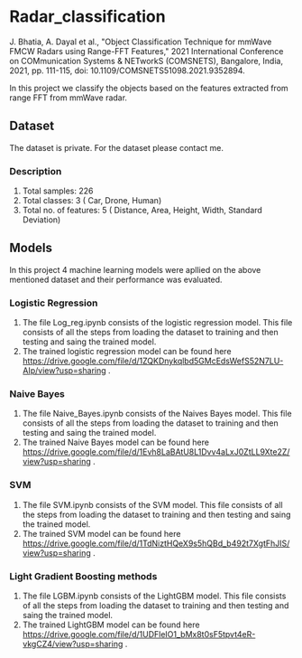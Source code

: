 # Radar_classification
J. Bhatia, A. Dayal et al., "Object Classification Technique for mmWave FMCW Radars using Range-FFT Features," 2021 International Conference on COMmunication Systems & NETworkS (COMSNETS), Bangalore, India, 2021, pp. 111-115, doi: 10.1109/COMSNETS51098.2021.9352894.

In this project we classify the objects based on the features extracted from range FFT from mmWave radar. 
## Dataset
The dataset is private. For the dataset please contact me.
### Description 
1. Total samples: 226
2. Total classes: 3 ( Car, Drone, Human)
3. Total no. of features: 5 ( Distance, Area, Height, Width, Standard Deviation)
## Models
In this project 4 machine learning models were apllied on the above mentioned dataset and their performance was evaluated.
### Logistic Regression
1. The file Log_reg.ipynb consists of the logistic regression model. This file consists of all the steps from loading the dataset to training and then testing and saing the trained model.
2. The trained logistic regression model can be found here https://drive.google.com/file/d/1ZQKDnykqlbd5GMcEdsWefS52N7LU-AIp/view?usp=sharing .

### Naive Bayes
1. The file Naive_Bayes.ipynb consists of the Naives Bayes model. This file consists of all the steps from loading the dataset to training and then testing and saing the trained model.
2. The trained Naive Bayes model can be found here https://drive.google.com/file/d/1Evh8LaBAtU8L1Dvv4aLxJ0ZtLL9Xte2Z/view?usp=sharing .

### SVM
1. The file SVM.ipynb consists of the SVM model. This file consists of all the steps from loading the dataset to training and then testing and saing the trained model.
2. The trained SVM model can be found here https://drive.google.com/file/d/1TdNiztHQeX9s5hQBd_b492t7XgtFhJIS/view?usp=sharing .

### Light Gradient Boosting methods
1. The file LGBM.ipynb consists of the LightGBM model. This file consists of all the steps from loading the dataset to training and then testing and saing the trained model.
2. The trained LightGBM model can be found here https://drive.google.com/file/d/1UDFleIO1_bMx8t0sF5tpvt4eR-vkgCZ4/view?usp=sharing .
